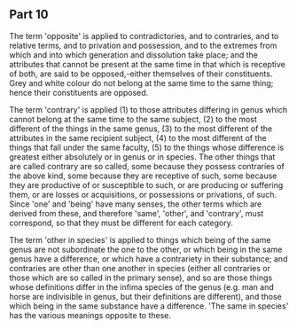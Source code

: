 ## Part 10

The term 'opposite' is applied to contradictories, and to contraries, and to relative terms, and to privation and possession, and to the extremes from which and into which generation and dissolution take place; and the attributes that cannot be present at the same time in that which is receptive of both, are said to be opposed,-either themselves of their constituents.
Grey and white colour do not belong at the same time to the same thing; hence their constituents are opposed.

The term 'contrary' is applied (1) to those attributes differing in genus which cannot belong at the same time to the same subject, (2) to the most different of the things in the same genus, (3) to the most different of the attributes in the same recipient subject, (4) to the most different of the things that fall under the same faculty, (5) to the things whose difference is greatest either absolutely or in genus or in species.
The other things that are called contrary are so called, some because they possess contraries of the above kind, some because they are receptive of such, some because they are productive of or susceptible to such, or are producing or suffering them, or are losses or acquisitions, or possessions or privations, of such.
Since 'one' and 'being' have many senses, the other terms which are derived from these, and therefore 'same', 'other', and 'contrary', must correspond, so that they must be different for each category.

The term 'other in species' is applied to things which being of the same genus are not subordinate the one to the other, or which being in the same genus have a difference, or which have a contrariety in their substance; and contraries are other than one another in species (either all contraries or those which are so called in the primary sense), and so are those things whose definitions differ in the infima species of the genus (e.g.
man and horse are indivisible in genus, but their definitions are different), and those which being in the same substance have a difference.
'The same in species' has the various meanings opposite to these.


